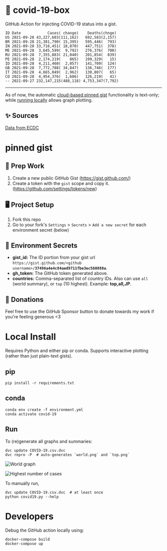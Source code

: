# 🏥 covid-19-box

GitHub Action for injecting COVID-19 status into a gist.

```
ID Date            Cases( change)    Deaths(chnge)
US 2021-09-28 43,227,603(111,162)   692,583(2,157)
BR 2021-09-28 21,381,790( 15,395)   595,446(  793)
IN 2021-09-28 33,716,451( 18,870)   447,751(  378)
ME 2021-09-28  3,645,599(  9,792)   276,376(  700)
RU 2021-09-28  7,355,883( 21,040)   201,854(  839)
PE 2021-09-28  2,174,219(    865)   199,329(   15)
ID 2021-09-28  4,211,460(  2,057)   141,709(  124)
GB 2021-09-28  7,772,788( 34,847)   136,746(  177)
IT 2021-09-28  4,665,049(  2,962)   130,807(   65)
CO 2021-09-28  4,954,376(  1,686)   126,219(   41)
-- 2021-09-27 232,147,215(488,118) 4,753,347(7,792)
```

---

As of now, the automatic [cloud-based pinned gist](#pinned-gist) functionality is text-only;
while [running locally](#local-install) allows graph plotting.

## ✨ Sources

[Data from ECDC](https://www.ecdc.europa.eu/en/publications-data/download-todays-data-geographic-distribution-covid-19-cases-worldwide)

# pinned gist

## 🎒 Prep Work
1. Create a new public GitHub Gist (https://gist.github.com/)
1. Create a token with the `gist` scope and copy it. (https://github.com/settings/tokens/new)

## 🖥 Project Setup
1. Fork this repo
1. Go to your fork's `Settings` > `Secrets` > `Add a new secret` for each environment secret (below)

## 🤫 Environment Secrets
- **gist_id:** The ID portion from your gist url `https://gist.github.com/<github username>/`**`37496a4e4c84aed9711fbe3ec560888a`**.
- **gh_token:** The GitHub token generated above.
- **countries:** Comma-separated list of country IDs. Also can use `all` (world summary), or `top` (10 highest). Example: **top,all,JP**.

## 💸 Donations

Feel free to use the GitHub Sponsor button to donate towards my work if you're feeling generous <3

# Local Install

Requires Python and either pip or conda. Supports interactive plotting (rather than just plain-text gists).

## pip

```
pip install -r requirements.txt
```

## conda

```
conda env create -f environment.yml
conda activate covid-19
```

## Run

To (re)generate all graphs and summaries:

```
dvc update COVID-19.csv.dvc
dvc repro -P  # auto-generates `world.png` and `top.png`
```

![World graph](world.png)

![Highest number of cases](top.png)

To manually run,

```
dvc update COVID-19.csv.dvc  # at least once
python covid19.py --help
```

# Developers

Debug the GitHub action locally using:

```
docker-compose build
docker-compose up
```
